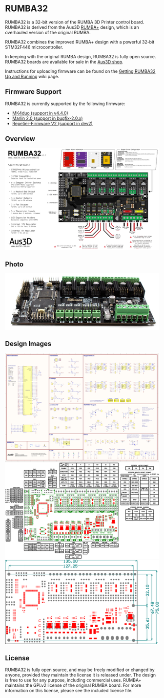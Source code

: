 # RUMBA32

RUMBA32 is a 32-bit version of the RUMBA 3D Printer control board. RUMBA32 is derived from the Aus3D [RUMBA+](https://github.com/Aus3D/RUMBA-Plus) design, which is an overhauled version of the original RUMBA.

RUMBA32 combines the improved RUMBA+ design with a powerful 32-bit STM32F446 microcontroller.

In keeping with the original RUMBA design, RUMBA32 is fully open source. RUMBA32 boards are available for sale in the [Aus3D shop](https://aus3d.com.au/rumba32). 

Instructions for uploading firmware can be found on the [Getting RUMBA32 Up and Running](https://github.com/Aus3D/RUMBA32/wiki/Getting-RUMBA32-Up-&-Running) wiki page.

## Firmware Support
RUMBA32 is currently supported by the following firmware:
- [MK4duo (support in v4.4.0)](https://github.com/MKFirmware/MK4duo)
- [Marlin 2.0 (support in bugfix-2.0.x)](https://github.com/MarlinFirmware/Marlin)
- [Repetier-Firmware V2 (support in dev2)](https://github.com/repetier/Repetier-Firmware/tree/dev2)

## Overview
![RUMBA32 Graphic](https://raw.githubusercontent.com/Aus3D/RUMBA32/master/Images/RUMBA32_v1_1A_Graphic.png "RUMBA32 Graphic")

## Photo
![RUMBA32 Photo](https://raw.githubusercontent.com/Aus3D/RUMBA32/master/Images/boardPhoto.jpg "RUMBA32 Photo")

## Design Images
![RUMBA32 Schematic](https://raw.githubusercontent.com/Aus3D/RUMBA32/master/Schematic.png "RUMBA32 Schematic")
![RUMBA32 Pinout](https://raw.githubusercontent.com/Aus3D/RUMBA32/master/Images/RUMBA32_v1_1A_PinoutDrawing.png "RUMBA32 Pinout")
![RUMBA32 Dimensions](https://raw.githubusercontent.com/Aus3D/RUMBA32/master/Images/RUMBA32_v1_1A_DimensionDrawing.png "RUMBA32 Dimensions")

## License
RUMBA32 is fully open source, and may be freely modified or changed by anyone, provided they maintain the license it is released under. The design is free to use for any purpose, including commercial uses. RUMBA+ maintains the GPLv2 license of the original RUMBA board. For more information on this license, please see the included license file.
